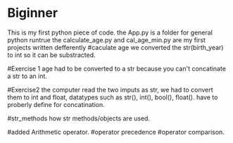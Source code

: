 # Biginner
This is my first python piece of code.
the App.py is a folder for general python runtrue
the calculate_age.py and cal_age_min.py are my first projects written defferently 
#caculate age
we converted the str(birth_year)  to int so it can be substracted.

#Exercise 1
age had to be converted to a str because you can't concatinate a str to an int.

#Exercise2
the computer read the two imputs as str, we had to convert them to int and float, 
datatypes such as str(), int(), bool(), float(). have to  proberly define for concatination.

#str_methods
how str methods/objects are used.

#added Arithmetic operator.
#operator precedence
#operator comparison.

